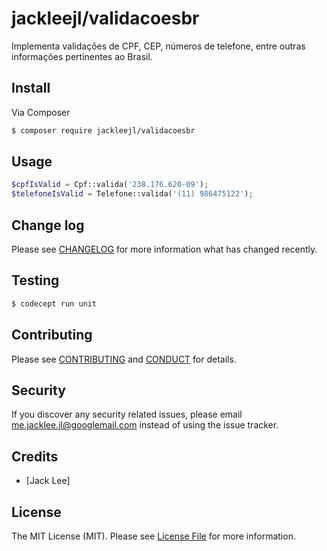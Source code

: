 # jackleejl/validacoesbr

Implementa validações de CPF, CEP, números de telefone, entre outras informações pertinentes ao Brasil.

## Install

Via Composer

``` bash
$ composer require jackleejl/validacoesbr
```

## Usage

``` php
$cpfIsValid = Cpf::valida('238.176.620-09');
$telefoneIsValid = Telefone::valida('(11) 986475122');
```

## Change log

Please see [CHANGELOG](CHANGELOG.md) for more information what has changed recently.

## Testing

``` bash
$ codecept run unit
```

## Contributing

Please see [CONTRIBUTING](CONTRIBUTING.md) and [CONDUCT](CONDUCT.md) for details.

## Security

If you discover any security related issues, please email me.jacklee.jl@googlemail.com instead of using the issue tracker.

## Credits

- [Jack Lee]

## License

The MIT License (MIT). Please see [License File](LICENSE.md) for more information.

